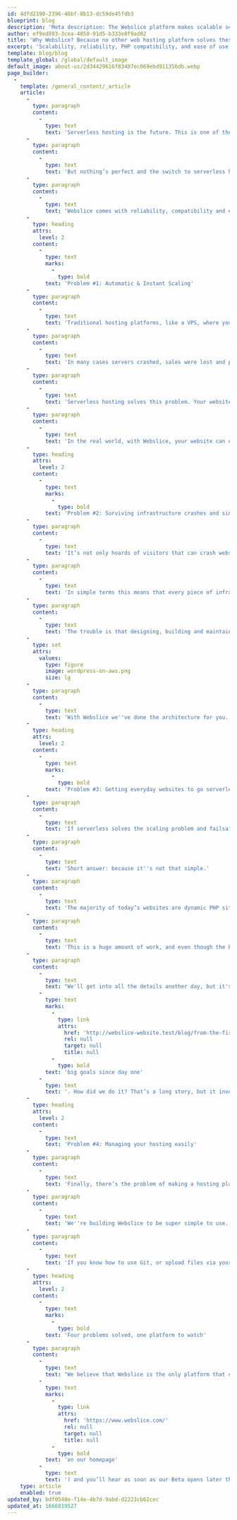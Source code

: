 ```yaml
---
id: 4dfd2190-2396-48bf-8b13-dc59de45fdb3
blueprint: blog
description: 'Meta description: The Webslice platform makes scalable serverless hosting more reliable, easy to use and compatible with PHP and WordPress'
author: ef9ed893-3cea-4050-91d5-b333e8f9ad02
title: 'Why Webslice? Because no other web hosting platform solves these four big problems'
excerpt: 'Scalability, reliability, PHP compatibility, and ease of use - you don''t need to make trade-offs anymore'
template: blog/blog
template_global: /global/default_image
default_image: about-us/2d34429616f83487ec069ebd911356db.webp
page_builder:
  -
    template: /general_content/_article
    article:
      -
        type: paragraph
        content:
          -
            type: text
            text: 'Serverless hosting is the future. This is one of the big beliefs that powers the Webslice team. We’ve seen how well serverless hosting solves some long-standing web hosting problems, especially instant scaling.'
      -
        type: paragraph
        content:
          -
            type: text
            text: 'But nothing’s perfect and the switch to serverless hosting can also introduce some new issues. Your serverless set-up needs to be reliable, compatible with your current websites and easy to use. Before now these things haven’t always been easy (or, in some cases, even possible).'
      -
        type: paragraph
        content:
          -
            type: text
            text: 'Webslice comes with reliability, compatibility and ease of use all built in. That’s how it opens up the big promise of serverless to more of the internet than ever before. With all of these issues finally solved for a massive percentage of the world’s websites, we can’t wait to see how many of them go serverless with Webslice.'
      -
        type: heading
        attrs:
          level: 2
        content:
          -
            type: text
            marks:
              -
                type: bold
            text: 'Problem #1: Automatic & Instant Scaling'
      -
        type: paragraph
        content:
          -
            type: text
            text: 'Traditional hosting platforms, like a VPS, where you choose a plan that specifies your exact hosting resources have been a staple of the industry for years. But they have always had a scale problem. What would happen if you appeared on the front page of Reddit? Or you had a massive sale that drove 10x your normal numbers?'
      -
        type: paragraph
        content:
          -
            type: text
            text: 'In many cases servers crashed, sales were lost and people were upset. As the industry and tech matured we started utilising clusters of servers behind load balancers to help with this problem, and AWS introduced auto-scaling for their EC2 VPS platform. But that still didn''t solve the problem. You had to configure your scaling, and you still had to predict large scale events (easier for things like sales than unplanned appearances on Reddit), and auto-scaling detection usually took minutes to kick in - minutes during which you still suffered from outages and lost business.'
      -
        type: paragraph
        content:
          -
            type: text
            text: 'Serverless hosting solves this problem. Your websites are never bound to a specific server so there''s no downtime to scale up resources. They simply horizontally scale as far and wide as they need to, instantly. Overloading will never bring your site down, and if you go through a quiet patch your hosting resources (and your bill) can scale to zero.'
      -
        type: paragraph
        content:
          -
            type: text
            text: 'In the real world, with Webslice, your website can effectively idle along and cost you almost nothing, then instantly scale whenever a surge of visitors arrives. When instant scaling kicks in your site can handle thousands of concurrent customers without breaking a sweat.'
      -
        type: heading
        attrs:
          level: 2
        content:
          -
            type: text
            marks:
              -
                type: bold
            text: 'Problem #2: Surviving infrastructure crashes and single points of failure'
      -
        type: paragraph
        content:
          -
            type: text
            text: 'It’s not only hoards of visitors that can crash websites, though. Almost every single person reading this post would have had a website or application go offline when a server crashes or infrastructure fails. To be clear some downtime is inevitable — computers and the internet are fickle after all — but the risk is minimized when you have no single points of failure.'
      -
        type: paragraph
        content:
          -
            type: text
            text: 'In simple terms this means that every piece of infrastructure that you run has at least one equivalent piece in place, ready to take over if something goes wrong. This literally renders every piece of infrastructure redundant, in the sense that the system will continue to operate just fine without it. You also need the backup pieces to automatically start working (or “failover”) whenever they’re needed. In many cases high quality system architecture requires many redundant failover systems.'
      -
        type: paragraph
        content:
          -
            type: text
            text: 'The trouble is that designing, building and maintaining infrastructure like that is hugely time consuming and expensive. For example, if you wanted to run WordPress on serverless AWS infrastructure, here’s their recommended architecture (which comes with a 34-page whitepaper):'
      -
        type: set
        attrs:
          values:
            type: figure
            image: wordpress-on-aws.png
            size: lg
      -
        type: paragraph
        content:
          -
            type: text
            text: 'With Webslice we''ve done the architecture for you. The infrastructure is ready and waiting, and the entire platform is built to withstand failures and gracefully failover. Websites on Webslice will always be running across multiple servers in multiple datacentres, giving you as much reliability as possible. If any part of the system fails you probably won’t even notice, and visitors to your website definitely won’t.'
      -
        type: heading
        attrs:
          level: 2
        content:
          -
            type: text
            marks:
              -
                type: bold
            text: 'Problem #3: Getting everyday websites to go serverless without endless hassle'
      -
        type: paragraph
        content:
          -
            type: text
            text: 'If serverless solves the scaling problem and failsafe architectures already exist for systems like WordPress, why isn’t everyone going serverless already?'
      -
        type: paragraph
        content:
          -
            type: text
            text: 'Short answer: because it''s not that simple.'
      -
        type: paragraph
        content:
          -
            type: text
            text: 'The majority of today’s websites are dynamic PHP sites, powered by a CMS and database like WordPress or Craft. These sites don''t naturally run in serverless environments due to a shared state problem. In practical terms this means that updates won’t occur, plugins can stop working and storing images and other files becomes difficult. To get the benefits of serverless infrastructure without kneecapping your CMS you’d need to start again, rebuilding your entire website from scratch.'
      -
        type: paragraph
        content:
          -
            type: text
            text: 'This is a huge amount of work, and even though the benefits of serverless are real they’re almost always outweighed by the cost of a complete rebuild. Webslice takes away all of those costs by letting you run PHP sites, including WordPress, without making any changes and without changing what your CMS does or how you work with it.'
      -
        type: paragraph
        content:
          -
            type: text
            text: "We'll get into all the details another day, but it's safe to say you can bring your existing PHP site, like WordPress and it will work out of the box on Webslice. This has been one of our\_"
          -
            type: text
            marks:
              -
                type: link
                attrs:
                  href: 'http://webslice-website.test/blog/from-the-first-time-we-presented-webslice-serverless-wordpress-was-the-dream'
                  rel: null
                  target: null
                  title: null
              -
                type: bold
            text: 'big goals since day one'
          -
            type: text
            text: '. How did we do it? That’s a long story, but it involves building our own file system. Yeah, we know...'
      -
        type: heading
        attrs:
          level: 2
        content:
          -
            type: text
            text: 'Problem #4: Managing your hosting easily'
      -
        type: paragraph
        content:
          -
            type: text
            text: 'Finally, there’s the problem of making a hosting platform easy to use. This isn’t only an issue for serverless platforms, but they’re more susceptible because serverless hosting is inherently complex.'
      -
        type: paragraph
        content:
          -
            type: text
            text: 'We''re building Webslice to be super simple to use. You don''t need to understand or even think about the things we''re talking about above. If you’ve already forgotten the term “failover redundancy” and “auto-scaling detection”, that’s okay (and completely understandable). If you’re worried that you’ll need to learn the plethora of services AWS and Google offer (like the ones all tied together in AWS’s complicated diagram above), don’t be. And while you’re at it, forget all about managing or patching servers.'
      -
        type: paragraph
        content:
          -
            type: text
            text: 'If you know how to use Git, or upload files via your browser and set up a DNS zone you''re good to go. (And if you need a bit of help with any of that, it’s available.) You can be up and running, in a full serverless environment and reaping the rewards in a matter of minutes.'
      -
        type: heading
        attrs:
          level: 2
        content:
          -
            type: text
            marks:
              -
                type: bold
            text: 'Four problems solved, one platform to watch'
      -
        type: paragraph
        content:
          -
            type: text
            text: "We believe that Webslice is the only platform that can boast such thorough solutions to these four big web hosting problems. If you’re running a PHP website today and you want to go serverless as quickly and easily as possible, join our mailing list (you can do that\_"
          -
            type: text
            marks:
              -
                type: link
                attrs:
                  href: 'https://www.webslice.com/'
                  rel: null
                  target: null
                  title: null
              -
                type: bold
            text: 'on our homepage'
          -
            type: text
            text: ') and you’ll hear as soon as our Beta opens later this year.'
    type: article
    enabled: true
updated_by: bdf0548e-f14e-4b7d-9abd-d2223cb02cec
updated_at: 1666819527
---
```

